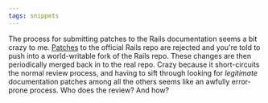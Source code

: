 ```yaml
---
tags: snippets
---
```


The process for submitting patches to the Rails documentation seems a bit crazy to me. [Patches](https://rails.lighthouseapp.com/projects/8994/tickets/5007) to the official Rails repo are rejected and you're told to push into a world-writable fork of the Rails repo. These changes are then periodically merged back in to the real repo. Crazy because it short-circuits the normal review process, and having to sift through looking for *legitimate* documentation patches among all the others seems like an awfully error-prone process. Who does the review? And how?
